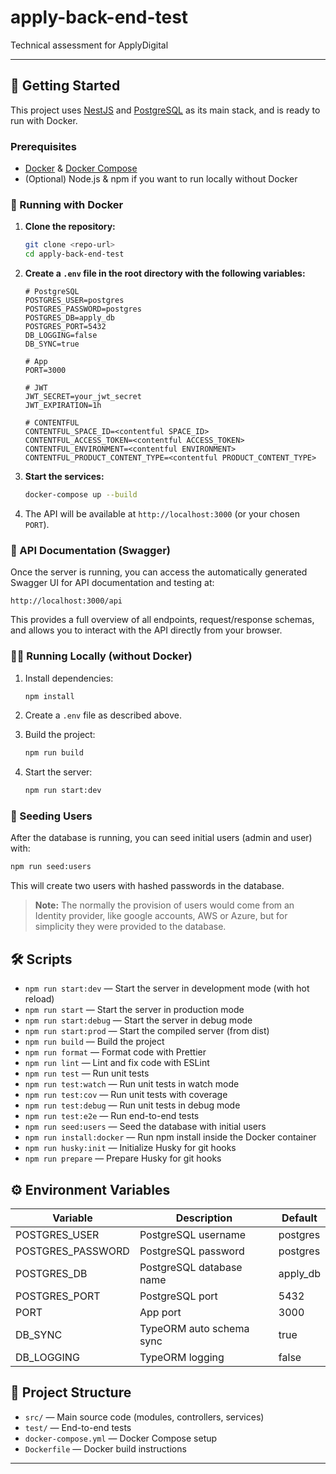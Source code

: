 # apply-back-end-test

Technical assessment for ApplyDigital

---

## 🚀 Getting Started

This project uses [NestJS](https://nestjs.com/) and [PostgreSQL](https://www.postgresql.org/) as its main stack, and is ready to run with Docker.

### Prerequisites

- [Docker](https://www.docker.com/get-started) & [Docker Compose](https://docs.docker.com/compose/)
- (Optional) Node.js & npm if you want to run locally without Docker

### 🐳 Running with Docker

1. **Clone the repository:**

   ```bash
   git clone <repo-url>
   cd apply-back-end-test
   ```

2. **Create a `.env` file in the root directory with the following variables:**

   ```env
   # PostgreSQL
   POSTGRES_USER=postgres
   POSTGRES_PASSWORD=postgres
   POSTGRES_DB=apply_db
   POSTGRES_PORT=5432
   DB_LOGGING=false
   DB_SYNC=true

   # App
   PORT=3000

   # JWT
   JWT_SECRET=your_jwt_secret
   JWT_EXPIRATION=1h

   # CONTENTFUL
   CONTENTFUL_SPACE_ID=<contentful SPACE_ID>
   CONTENTFUL_ACCESS_TOKEN=<contentful ACCESS_TOKEN>
   CONTENTFUL_ENVIRONMENT=<contentful ENVIRONMENT>
   CONTENTFUL_PRODUCT_CONTENT_TYPE=<contentful PRODUCT_CONTENT_TYPE>
   ```

3. **Start the services:**

   ```bash
   docker-compose up --build
   ```

4. The API will be available at `http://localhost:3000` (or your chosen `PORT`).

### 📖 API Documentation (Swagger)

Once the server is running, you can access the automatically generated Swagger UI for API documentation and testing at:

```
http://localhost:3000/api
```

This provides a full overview of all endpoints, request/response schemas, and allows you to interact with the API directly from your browser.

### 🧑‍💻 Running Locally (without Docker)

1. Install dependencies:

   ```bash
   npm install
   ```

2. Create a `.env` file as described above.

3. Build the project:

   ```bash
   npm run build
   ```

4. Start the server:
   ```bash
   npm run start:dev
   ```

### 🌱 Seeding Users

After the database is running, you can seed initial users (admin and user) with:

```bash
npm run seed:users
```

This will create two users with hashed passwords in the database.

> **Note:** The normally the provision of users would come from an Identity provider, like google accounts, AWS or Azure, but for simplicity they were provided to the database.

## 🛠️ Scripts

- `npm run start:dev` — Start the server in development mode (with hot reload)
- `npm run start` — Start the server in production mode
- `npm run start:debug` — Start the server in debug mode
- `npm run start:prod` — Start the compiled server (from dist)
- `npm run build` — Build the project
- `npm run format` — Format code with Prettier
- `npm run lint` — Lint and fix code with ESLint
- `npm run test` — Run unit tests
- `npm run test:watch` — Run unit tests in watch mode
- `npm run test:cov` — Run unit tests with coverage
- `npm run test:debug` — Run unit tests in debug mode
- `npm run test:e2e` — Run end-to-end tests
- `npm run seed:users` — Seed the database with initial users
- `npm run install:docker` — Run npm install inside the Docker container
- `npm run husky:init` — Initialize Husky for git hooks
- `npm run prepare` — Prepare Husky for git hooks

## ⚙️ Environment Variables

| Variable          | Description              | Default  |
| ----------------- | ------------------------ | -------- |
| POSTGRES_USER     | PostgreSQL username      | postgres |
| POSTGRES_PASSWORD | PostgreSQL password      | postgres |
| POSTGRES_DB       | PostgreSQL database name | apply_db |
| POSTGRES_PORT     | PostgreSQL port          | 5432     |
| PORT              | App port                 | 3000     |
| DB_SYNC           | TypeORM auto schema sync | true     |
| DB_LOGGING        | TypeORM logging          | false    |

## 📂 Project Structure

- `src/` — Main source code (modules, controllers, services)
- `test/` — End-to-end tests
- `docker-compose.yml` — Docker Compose setup
- `Dockerfile` — Docker build instructions

---
